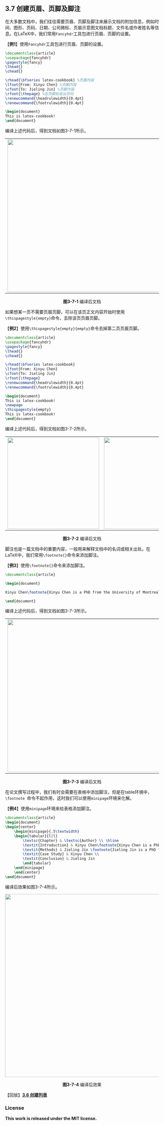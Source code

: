 ## 3.7 创建页眉、页脚及脚注

在大多数文档中，我们往往需要页眉、页脚及脚注来展示文档的附加信息，例如时间、图形、页码、日期、公司微标、页眉示意图文档标题、文件名或作者姓名等信息。在LaTeX中，我们常用`Fancyhdr`工具包进行页眉、页脚的设置。

【**例1**】使用`Fancyhdr`工具包进行页眉、页脚的设置。

```tex
\documentclass{article}
\usepackage{fancyhdr}
\pagestyle{fancy}
\lhead{}
\chead{}

\rhead{\bfseries latex-cookbook} %页眉内容
\lfoot{From: Xinyu Chen} %页脚内容
\cfoot{To: Jieling Jin} %页脚内容
\rfoot{\thepage} %在页脚处给出页码
\renewcommand{\headrulewidth}{0.4pt}
\renewcommand{\footrulewidth}{0.4pt}

\begin{document}
This is latex-cookbook!
\end{document}
```

编译上述代码后，得到文档如图3-7-1所示。

<p align="center">
<table>
<tr>
<td><img align="middle" src="latex/chapter-3/graphics/example3_7_1_1.png" width="500"></td>
</tr>
</table>
</p>

<center><b>图3-7-1</b> 编译后文档</center>

如果想某一页不需要页眉页脚，可以在该页正文内容开始时使用`\thispagestyle{empty}`命令，去除该页页眉页脚。

【**例2**】使用`\thispagestyle{empty}{empty}`命令去掉第二页页眉页脚。

```tex
\documentclass{article}
\usepackage{fancyhdr}
\pagestyle{fancy}
\lhead{}
\chead{}

\rhead{\bfseries latex-cookbook}
\lfoot{From: Xinyu Chen}
\cfoot{To: Jieling Jin}
\rfoot{\thepage}
\renewcommand{\headrulewidth}{0.4pt}
\renewcommand{\footrulewidth}{0.4pt}

\begin{document}
This is latex-cookbook!
\newpage
\thispagestyle{empty}
This is latex-cookbook!
\end{document}
```
编译上述代码后，得到文档如图3-7-2所示。

<p align="center">
<table>
<tr>
<td><img align="middle" src="latex/chapter-3/graphics/example3_7_2_1.png" width="300"></td>
<td><img align="middle" src="latex/chapter-3/graphics/example3_7_2_2.png" width="300"></td>
</tr>
</table>
</p>

<center><b>图3-7-2</b> 编译后文档</center>

脚注也是一篇文档中的重要内容，一般用来解释文档中的名词或相关出处。在LaTeX中，我们常用`\footnote{}`命令来添加脚注。

【**例3**】使用`\footnote{}`命令来添加脚注。

```tex
\documentclass{article}

\begin{document}

Xinyu Chen\footnote{Xinyu Chen is a PhD from the University of Montreal.} and Jieling Jin\footnote{Jieling Jin is a PhD from the Central South University.} are the two authors of latex-cookbook.

\end{document}
```

编译上述代码后，得到文档如图3-7-3所示。

<p align="center">
<table>
<tr>
<td><img align="middle" src="latex/chapter-3/graphics/example3_7_3.png" width="500"></td>
</tr>
</table>
</p>

<center><b>图3-7-3</b> 编译后文档</center>

在论文撰写过程中，我们有时会需要在表格中添加脚注，但是在table环境中，`\footnote `命令不起作用，这时我们可以使用`minipage`环境来化解。

【**例4**】使用`minipage`环境来给表格添加脚注。

```tex
\documentclass{article}
\begin{document}
\begin{center}
    \begin{minipage}{.5\textwidth}
    \begin{tabular}{l|l}
        \textsc{Chapter} & \textsc{Author} \\ \hline
        \textit{Introduction} & Xinyu Chen\footnote{Xinyu Chen is a PhD from the University of Montreal.}  \\
        \textit{Methods} & Jieling Jin \footnote{Jieling Jin is a PhD from the Central South University.} \\
        \textit{Case Study} & Xinyu Chen \\
        \textit{Conclusion} & Jieling Jin
        \end{tabular}
    \end{minipage}
    \end{center}
\end{document}
```

编译后效果如图3-7-4所示。

<p align="center">
<img align="middle" src="latex/chapter-3/graphics/example3_7_4.png" width="600" />
</p>

<center><b>图3-7-4</b> 编译后效果</center>

【回放】[**3.6 创建列表**](https://nbviewer.jupyter.org/github/xinychen/latex-cookbook/blob/main/chapter-3/section6.ipynb)

### License

<div class="alert alert-block alert-danger">
<b>This work is released under the MIT license.</b>
</div>
